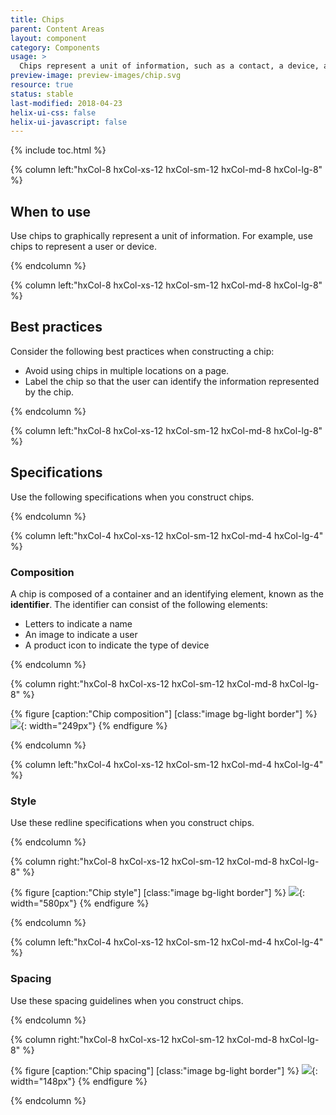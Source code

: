 ```yaml
---
title: Chips
parent: Content Areas
layout: component
category: Components
usage: >
  Chips represent a unit of information, such as a contact, a device, a filter term, or metadata. Chips provide the user with a visual understanding of the information, and the ability to interact with it.
preview-image: preview-images/chip.svg
resource: true
status: stable
last-modified: 2018-04-23
helix-ui-css: false
helix-ui-javascript: false
---
```


{% include toc.html %}

<section class="static-section" markdown="1">

<div class="hxRow" markdown="1">

{% column left:"hxCol-8 hxCol-xs-12 hxCol-sm-12 hxCol-md-8 hxCol-lg-8" %}

## When to use

Use chips to graphically represent a unit of information. For example, use chips to represent a user or device.

{% endcolumn %}

</div>

</section>

<section class="static-section" markdown="1">

<div class="hxRow" markdown="1">

{% column left:"hxCol-8 hxCol-xs-12 hxCol-sm-12 hxCol-md-8 hxCol-lg-8" %}

## Best practices

Consider the following best practices when constructing a chip:

- Avoid using chips in multiple locations on a page.
- Label the chip so that the user can identify the information represented by the chip.

{% endcolumn %}


</div>

</section>

<section class="static-section" markdown="1">

<div class="hxRow" markdown="1">

{% column left:"hxCol-8 hxCol-xs-12 hxCol-sm-12 hxCol-md-8 hxCol-lg-8" %}


## Specifications
Use the following specifications when you construct chips.

{% endcolumn %}

</div>

</section>

<section class="static-section" markdown="1">

<div class="hxRow" markdown="1">

{% column left:"hxCol-4 hxCol-xs-12 hxCol-sm-12 hxCol-md-4 hxCol-lg-4" %}

### Composition
A chip is composed of a container and an identifying element, known as the **identifier**. The identifier can consist of the following elements:

- Letters to indicate a name
- An image to indicate a user
- A product icon to indicate the type of device

{% endcolumn %}

{% column right:"hxCol-8 hxCol-xs-12 hxCol-sm-12 hxCol-md-8 hxCol-lg-8" %}

{% figure [caption:"Chip composition"] [class:"image bg-light border"] %}
![]({{site.url}}/assets/images/components/content-areas/chips/chips-composition.png){: width="249px"}
{% endfigure %}

{% endcolumn %}

</div>

</section>

<section class="static-section" markdown="1">

<div class="hxRow" markdown="1">

{% column left:"hxCol-4 hxCol-xs-12 hxCol-sm-12 hxCol-md-4 hxCol-lg-4" %}

### Style

Use these redline specifications when you construct chips.

{% endcolumn %}

{% column right:"hxCol-8 hxCol-xs-12 hxCol-sm-12 hxCol-md-8 hxCol-lg-8" %}

{% figure [caption:"Chip style"] [class:"image bg-light border"] %}
![]({{site.url}}/assets/images/components/content-areas/chips/chips-style.png){: width="580px"}
{% endfigure %}

{% endcolumn %}

</div>

</section>

<section class="static-section" markdown="1">

<div class="hxRow" markdown="1">

{% column left:"hxCol-4 hxCol-xs-12 hxCol-sm-12 hxCol-md-4 hxCol-lg-4" %}

### Spacing

Use these spacing guidelines when you construct chips.

{% endcolumn %}

{% column right:"hxCol-8 hxCol-xs-12 hxCol-sm-12 hxCol-md-8 hxCol-lg-8" %}

{% figure [caption:"Chip spacing"] [class:"image bg-light border"] %}
![]({{site.url}}/assets/images/components/content-areas/chips/chips-spacing.png){: width="148px"}
{% endfigure %}

{% endcolumn %}

</div>

</section>
